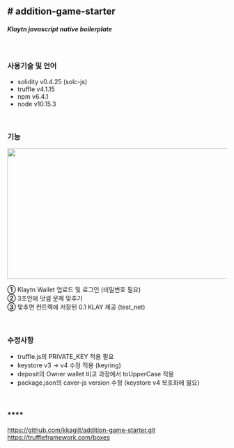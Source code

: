 <h2># addition-game-starter</h2>
<h5>Klaytn javascript native boilerplate</h5>

  </br>
  
### **사용기술 및 언어**
- solidity v0.4.25 (solc-js)
- truffle v4.1.15
- npm v6.4.1
- node v10.15.3  

</br>

### **기능**
<img src="https://user-images.githubusercontent.com/68038906/135716278-62efd0d8-9574-463c-b76d-2b2ecd5ed109.PNG"  width="600" height="300"/>

**①** Klaytn Wallet 업로드 및 로그인 (비밀번호 필요)  
**②** 3초안에 덧셈 문제 맞추기  
**③** 맞추면 컨트랙에 저장된 0.1 KLAY 제공 (test_net)     

</br>

  
### **수정사항**
- truffle.js의 PRIVATE_KEY 적용 필요
- keystore v3 -> v4 수정 적용 (keyring)
- deposit의 Owner wallet 비교 과정에서 toUpperCase 적용
- package.json의 caver-js version 수정 (keystore v4 복호화에 필요)
  
</br>

### ****
https://github.com/kkagill/addition-game-starter.git  
https://truffleframework.com/boxes
